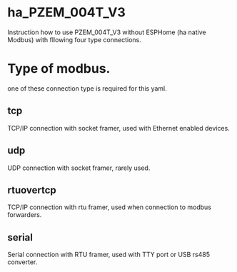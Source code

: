 # ha_PZEM_004T_V3
Instruction how to use PZEM_004T_V3 without ESPHome (ha native Modbus)
with fllowing  four type connections.

# Type of modbus.
one of these connection type is required for this yaml.
## tcp
TCP/IP connection with socket framer, used with Ethernet enabled devices.

## udp
UDP connection with socket framer, rarely used.

## rtuovertcp
TCP/IP connection with rtu framer, used when connection to modbus forwarders.

## serial
Serial connection with RTU framer, used with TTY port or USB rs485 converter.
